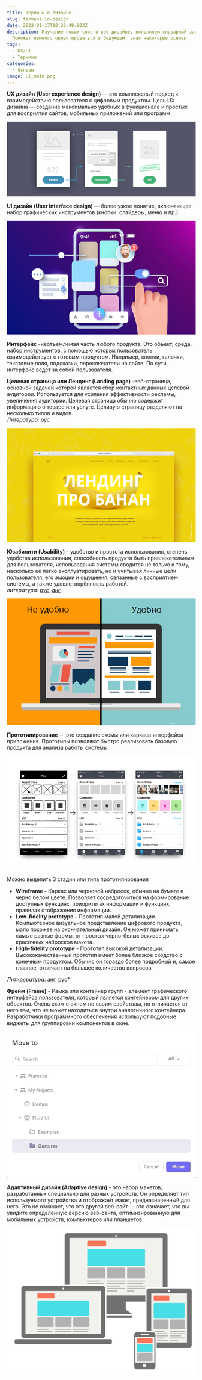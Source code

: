 ```yaml
---
title: Термины в дизайне
slug: termens-in-design
date: 2022-01-17T10:20:49.903Z
description: Изучение новых слов в веб-дизайне, пополняем словарный запас.
  Поможет немного ориентироваться в бедующем, зная некоторые основы.
tags:
  - UX/UI
  - Термины
categories:
  - Основы
image: ui_main.png
---
```

**UX дизайн** **(User experience design)** — это комплексный подход к взаимодействию пользователя с цифровым продуктом. Цель UX дизайна — создание максимально удобных в функционале и простых для восприятия сайтов, мобильных приложений или программ.

![](без-имени.png)

**UI дизайн (User interface design)** — более узкое понятие, включающее набор графических инструментов (кнопки, слайдеры, меню и пр.)

![](vu6u1xecovpuuin5pprxi2yatbc.jpeg)

**Интерфейс** -неотъемлемая часть любого продукта. Это объект, среда, набор инструментов, с помощью которых пользователь взаимодействует с готовым продуктом. Например, кнопки, галочки, текстовые поля, подсказки, переключатели на сайте. По сути, интерфейс ведет за собой пользователя.

**Целевая страница или Лендинг (Landing page)** -веб-страница, основной задачей которой является сбор контактных данных целевой аудитории. Используется для усиления эффективности рекламы, увеличения аудитории. Целевая страница обычно содержит информацию о товаре или услуге. Целивую страницу разделяют на несколько типов и видов.\
*Литература: [рус](https://tilda.education/courses/landing-page/understanding-main-principles/)*

![](1_arb8fbdcfm8yubhyhjcv3w.png)

**Юзабилити (Usability)**  - удобство и простота использования, степень удобства использования, способность продукта быть привлекательным для пользователя, использования системы сводится не только к тому, насколько её легко эксплуатировать, но и учитывая личные цели пользователя, его эмоции и ощущения, связанные с восприятием системы, а также удовлетворённость работой.\
*литература: [рус](https://vc.ru/design/144835-10-pravil-yuzabiliti-razbiraemsya-na-primerah), [анг](https://www.interaction-design.org/literature/topics/usability#:~:text=%E2%80%9CUsability%E2%80%9D%20refers%20to%20the%20ease,discipline%20of%20user%20experience%20design.&text=It%20should%20be%20easy%20for,first%20contact%20with%20the%20website.)*

![](usabiliti.png)

**Прототипирование** — это создание схемы или каркаса интерфейса приложения. Прототипы позволяют быстро реализовать базовую продукта для анализа работы системы.

![](image5_lxhybq6.png)

Можно выделить 3 стадии или типа прототипирования 

* **Wireframe -** Каркас или черновой набросок, обычно на бумаге в черно белом цвете. Позволяет сосредоточиться на формирование доступных функциях, приоритетах информации и функциях, правилах отображения информации.
* **Low-fidelity prototype -** Прототип малой детализации. Компьютерное визуальное представление цифрового продукта, мало похожее на окончательный дизайн. Он может принимать самые разные формы, от простых черно-белых эскизов до красочных набросков макета. 
* **High-fidelity prototype** - Прототип высокой детализации. Высококачественный прототип имеет более близкое сходство с конечным продуктом. Обычно он гораздо более подробный и, самое главное, отвечает на большее количество вопросов. 

*Литирература*: [анг](https://medium.com/7ninjas/low-fidelity-vs-high-fidelity-prototypes-903a7befaa5a), [рус](https://dou.ua/lenta/articles/prototyping-for-managers/)*

**Фрейм (Frame)** - Рамка или контейнер групп - элемент графического интерфейса пользователя, который является контейнером для других объектов. Очень схож с окном по своим свойствам, но отличается от него тем, что не может находиться внутри аналогичного контейнера. Разработчики программного обеспечения используют подобные виджеты для группировки компонентов в окне.

![](frame.png)

**Адаптивный дизайн (Adaptive design)** - это набор макетов, разработанных специально для разных устройств. Он определяет тип используемого устройства и отображает макет, предназначенный для него. Это не означает, что это другой веб-сайт — это означает, что вы увидите определенную версию веб-сайта, оптимизированную для мобильных устройств, компьютеров или планшетов.

![](responsive-design-websize.jpg)